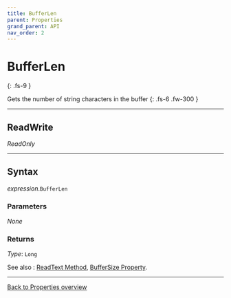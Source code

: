 ```yaml
---
title: BufferLen
parent: Properties
grand_parent: API
nav_order: 2
---
```


# BufferLen
{: .fs-9 }

Gets the number of string characters in the buffer
{: .fs-6 .fw-300 }

---

## ReadWrite

_ReadOnly_

---

## Syntax

*expression*.`BufferLen`

### Parameters

_None_

### Returns

*Type*: `Long`

See also
: [ReadText Method](https://ws-garcia.github.io/ECPTextStream/api/methods/readtext.html), [BufferSize Property](https://ws-garcia.github.io/ECPTextStream/api/properties/buffersize.html).

---

[Back to Properties overview](https://ws-garcia.github.io/ECPTextStream/api/properties/)